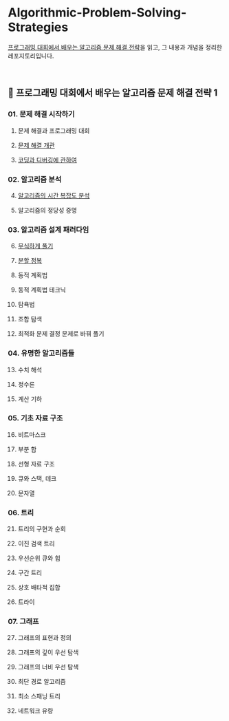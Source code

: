 # Algorithmic-Problem-Solving-Strategies

[프로그래밍 대회에서 배우는 알고리즘 문제 해결 전략](https://book.algospot.com/)을 읽고, 그 내용과 개념을 정리한 레포지토리입니다.

<br/>

## 📌 프로그래밍 대회에서 배우는 알고리즘 문제 해결 전략 1

### 01. 문제 해결 시작하기

1. 문제 해결과 프로그래밍 대회

2. [문제 해결 개관](/Chapter_01/02.%20문제%20해결%20개관)

3. [코딩과 디버깅에 관하여](/Chapter_01/03.%20코딩과%20디버깅에%20관하여)

### 02. 알고리즘 분석

4. [알고리즘의 시간 복잡도 분석](/Chapter_02/04.%20알고리즘의%20시간%20복잡도%20분석)

5. 알고리즘의 정당성 증명

### 03. 알고리즘 설계 패러다임

6. [무식하게 풀기](/Chapter_03/06.%20무식하게%20풀기)

7. [분할 정복](/Chapter_03/07.%20분할%20정복)

8. 동적 계획법

9. 동적 계획법 테크닉

10. 탐욕법

11. 조합 탐색

12. 최적화 문제 결정 문제로 바꿔 풀기

### 04. 유명한 알고리즘들

13. 수치 해석

14. 정수론

15. 계산 기하

### 05. 기초 자료 구조

16. 비트마스크

17. 부분 합

18. 선형 자료 구조

19. 큐와 스택, 데크

20. 문자열

### 06. 트리

21. 트리의 구현과 순회

22. 이진 검색 트리

23. 우선순위 큐와 힙

24. 구간 트리

25. 상호 배타적 집합

26. 트라이

### 07. 그래프

27. 그래프의 표현과 정의

28. 그래프의 깊이 우선 탐색

29. 그래프의 너비 우선 탐색

30. 최단 경로 알고리즘

31. 최소 스패닝 트리

32. 네트워크 유량
